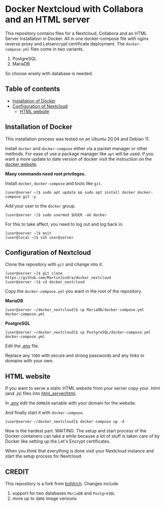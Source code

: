 # Docker Nextcloud with Collabora and an HTML server

This repository contains files for a Nextcloud, Collabora and an HTML Server installation in Docker.
All in one docker-compose file with nginx reverse proxy and Letsencrypt certificate deployment.
The `docker-compose.yml` files come in two variants.

1. PostgreSQL
2. MariaDB

So choose wisely with database is needed.

## Table of contents

+ [Installation of Docker](#installation-of-docker)
+ [Configuration of Nextcloud](#configuration-of-nextcloud)
  + [HTML website](#html-website)

## Installation of Docker

This installation process was tested on an Ubuntu 20.04 and Debian 11.

Install `docker` and `docker-compose` either via a packet manager or other methods.
For ease of use a package manager like `apt` will be used. If you want a more update to date version of docker visit the instruction on the [docker website](https://docs.docker.com/compose/install/).

**Many commands need root privileges.**

Install `docker`, `docker-compose` and tools like `git`.

```
[user@server ~]$ sudo apt update && sudo apt install docker docker-compose git -y
```

Add your user to the `docker` group.

```
[user@server ~]$ sudo usermod $USER -aG docker
```

For this to take affect, you need to log out and log back in.

```
[user@server ~]$ exit
[user@local ~]$ ssh user@server
```

## Configuration of Nextcloud

Clone the repository with `git` and change into it.

```
[user@server ~]$ git clone https://github.com/MartinJindra/docker_nextcloud
[user@server ~]$ cd docker_nextcloud
```

Copy the `docker-compose.yml` you want in the root of the repository.

**MariaDB**

```
[user@server ~/docker_nextcloud]$ cp MariaDB/docker-compose.yml docker-compose.yml
```

**PostgreSQL**

```
[user@server ~/docker_nextcloud]$ cp PostgreSQL/docker-compose.yml docker-compose.yml
```
Edit the [.env](.env) file.

Replace any `TODO` with secure and strong passwords and any links or domains with your own.

## HTML website

If you want to serve a static HTML website from your server copy your .html (and .js) files into [html_server/html](html_server/html).

In [.env](.env) edit the `DOMAIN` variable with your domain for the website.

And finally start it with `docker-compose`.

```
[user@server ~/docker_nextcloud]$ docker-compose up -d
```

Now is the hardest part. WAITING.
The setup and start process of the Docker containers can take a while because a lot of stuff is taken care of by Docker like setting up the Let's Encrypt certificates.

When you think that everything is done visit your Nextcloud instance and start the setup process for Nextcloud.

## CREDIT

This repository is a fork from [bohlrich](https://github.com/bohlrich/docker_nextcloud).
Changes include
  1. support for two databases `MariaDB` and `PostgreSQL`
  2. more up to date image versions
